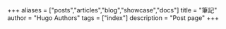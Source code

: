 +++
aliases = ["posts","articles","blog","showcase","docs"]
title = "筆記"
author = "Hugo Authors"
tags = ["index"]
description = "Post page"
+++